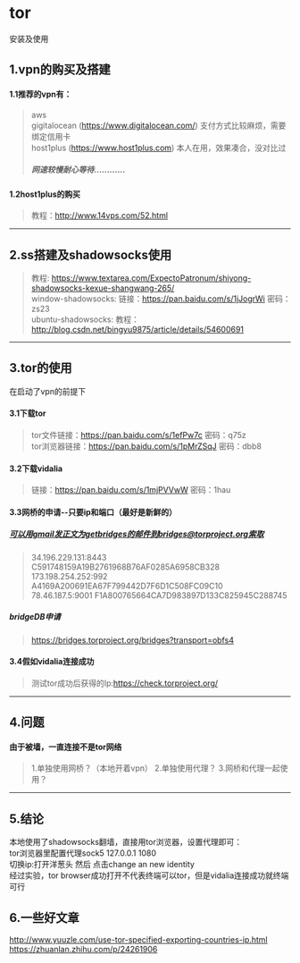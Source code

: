 # tor
安装及使用


## 1.vpn的购买及搭建   
#### 1.1推荐的vpn有：   
>aws   
gigitalocean (https://www.digitalocean.com/) 支付方式比较麻烦，需要绑定信用卡   
host1plus (https://www.host1plus.com) 本人在用，效果凑合，没对比过  
>##### 网速较慢耐心等待............
  
#### 1.2host1plus的购买  
>教程：http://www.14vps.com/52.html
-------------------------------------------------
## 2.ss搭建及shadowsocks使用
>教程: https://www.textarea.com/ExpectoPatronum/shiyong-shadowsocks-kexue-shangwang-265/  
>window-shadowsocks: 链接：https://pan.baidu.com/s/1jJogrWi 密码：zs23   
>ubuntu-shadowsocks: 教程：http://blog.csdn.net/bingyu9875/article/details/54600691
-------------------------------------------------
## 3.tor的使用
在启动了vpn的前提下
#### 3.1下载tor
>tor文件链接：https://pan.baidu.com/s/1efPw7c 密码：q75z   
>tor浏览器链接：https://pan.baidu.com/s/1pMrZSqJ 密码：dbb8
#### 3.2下载vidalia
>链接：https://pan.baidu.com/s/1mjPVVwW 密码：1hau
#### 3.3网桥的申请--只要ip和端口（最好是新鲜的）
##### 可以用gmail发正文为getbridges的邮件到bridges@torproject.org索取 
>34.196.229.131:8443 C591748159A19B2761968B76AF0285A6958CB328  
>173.198.254.252:992 A4169A200691EA67F799442D7F6D1C508FC09C10  
>78.46.187.5:9001 F1A800765664CA7D983897D133C825945C288745
##### bridgeDB申请
>https://bridges.torproject.org/bridges?transport=obfs4
#### 3.4假如vidalia连接成功
>测试tor成功后获得的Ip:https://check.torproject.org/
----------------------------------------------------
## 4.问题
#### 由于被墙，一直连接不是tor网络   
>1.单独使用网桥？（本地开着vpn）
>2.单独使用代理？
>3.网桥和代理一起使用？
----------------------------------------------------
## 5.结论
本地使用了shadowsocks翻墙，直接用tor浏览器，设置代理即可：  
tor浏览器里配置代理sock5 127.0.0.1 1080  
切换ip:打开洋葱头 然后 点击change an new identity  
经过实验，tor browser成功打开不代表终端可以tor，但是vidalia连接成功就终端可行
## 6.一些好文章
http://www.yuuzle.com/use-tor-specified-exporting-countries-ip.html  
https://zhuanlan.zhihu.com/p/24261906
